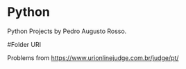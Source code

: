 # Python
Python Projects by Pedro Augusto Rosso.

#Folder URI

Problems from https://www.urionlinejudge.com.br/judge/pt/